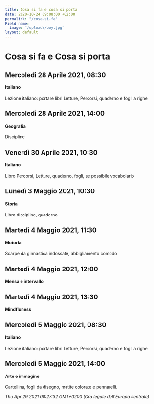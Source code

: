 ```yaml
---
title: Cosa si fa e cosa si porta
date: 2020-10-24 09:08:00 +02:00
permalink: "/cosa-si-fa"
Field name:
  image: "/uploads/boy.jpg"
layout: default
---
```


# Cosa si fa e Cosa si porta
## Mercoledì 28 Aprile 2021, 08:30
#### Italiano
<span>Lezione italiano: portare libri Letture, Percorsi, quaderno e fogli a righe</span>  
## Mercoledì 28 Aprile 2021, 14:00
#### Geografia
Discipline  
## Venerdì 30 Aprile 2021, 10:30
#### Italiano
Libro Percorsi, Letture, quaderno, fogli, se possibile vocabolario  
## Lunedì 3 Maggio 2021, 10:30
#### Storia
Libro discipline, quaderno  
## Martedì 4 Maggio 2021, 11:30
#### Motoria
Scarpe da ginnastica indossate, abbigliamento comodo  
## Martedì 4 Maggio 2021, 12:00
#### Mensa e intervallo
  
## Martedì 4 Maggio 2021, 13:30
#### Mindfluness
  
## Mercoledì 5 Maggio 2021, 08:30
#### Italiano
<span>Lezione italiano: portare libri Letture, Percorsi, quaderno e fogli a righe</span>  
## Mercoledì 5 Maggio 2021, 14:00
#### Arte e immagine
Cartellina, fogli da disegno, matite colorate e pennarelli.  

_Thu Apr 29 2021 00:27:32 GMT+0200 (Ora legale dell’Europa centrale)_